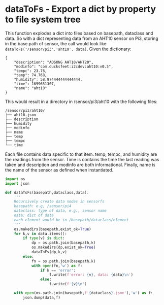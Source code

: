 # dataToFs - Export a dict by property to file system tree

This function explodes a dict into files based on basepath, dataclass and data. So with a dict 
representing data from an AHT10 sensor on Pi3, storing in the base path of sensor, the call would 
look like ```dataToFs('/sensor/pi3','aht10', data)```. 
Given the dictionary:

```
{
	"description": "AOSONG AHT10/AHT20",
	"modinfo": "com.ducksfeet:i2cdev:aht10:v0.5",
	"tempc": 23.76,
	"temp": 74.768,
	"humidity": 58.974444444444444,
	"time": 1699651307,
	"name": "aht10"
}
``` 

This would result in a directory in /sensor/pi3/aht10 with the following files:

```
/sensor/pi3/aht10/
├── aht10.json
├── description
├── humidity
├── modinfo
├── name
├── temp
├── tempc
└── time

```

Each file contains data specific to that item. temp, tempc, and humidity are the readings from the sensor. 
Time is contains the time the last reading was taken and description and modinfo are both informational. Finally, name is the name of the sensor as defined when instantiated. 


```python
import os
import json

def dataToFs(basepath,dataclass,data):
	'''
	Recursively create data nodes in sensorfs
	basepath: e.g, /sensor/pi4
	dataclass: type of data, e.g., sensor name
	data: dict of data
	each element would be in /basepath/dataclass/element
	'''
	os.makedirs(basepath,exist_ok=True)
	for k,v in data.items():
		if type(v) is dict:
			dp = os.path.join(basepath,k)
			os.makedirs(dp,exist_ok=True)
			dataToFs(dp,k,v)
		else:
			fn = os.path.join(basepath,k)
			with open(fn,'w') as f:
				if k == 'error':
					f.write(f'error: {v}, data: {data}\n')
				else:
					f.write(f'{v}\n')

	with open(os.path.join(basepath,f'{dataclass}.json'),'w') as f:
		json.dump(data,f)
```
